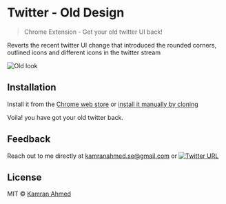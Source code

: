 # Twitter - Old Design
> Chrome Extension - Get your old twitter UI back!

Reverts the recent twitter UI change that introduced the rounded corners, outlined icons and different icons in the twitter stream

![Old look](http://i.imgur.com/Dbaow69.png)

## Installation

Install it from the [Chrome web store](https://chrome.google.com/webstore/detail/twitter-old-design/bbbcmonfjjhepjioolmnpihkdloenbkd) or [install it manually by cloning](https://superuser.com/questions/247651/how-does-one-install-an-extension-for-chrome-browser-from-the-local-file-system/247654#247654)

Voila! you have got your old twitter back.

## Feedback
Reach out to me directly at kamranahmed.se@gmail.com or [![Twitter URL](https://img.shields.io/twitter/url/https/twitter.com/kamranahmedse.svg?style=social&label=Follow%20%40kamranahmedse)](https://twitter.com/kamranahmedse)

## License
MIT © [Kamran Ahmed](https://kamranahmed.info)


